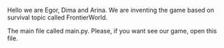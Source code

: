  Hello we are Egor, Dima and Arina. 
 We are inventing the game based on survival topic called FrontierWorld.
 
 The main file called main.py. Please, if you want see our game, open this file.
